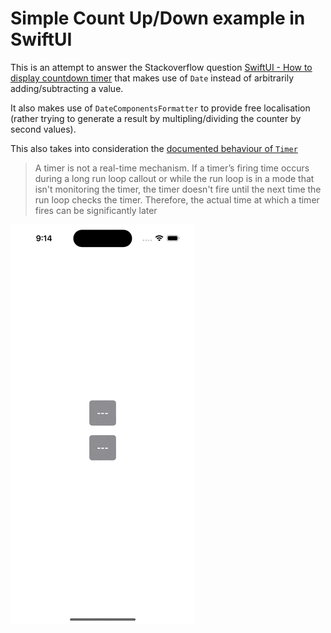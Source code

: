 # Simple Count Up/Down example in SwiftUI

This is an attempt to answer the Stackoverflow question [SwiftUI - How to display countdown timer](https://stackoverflow.com/questions/77237979/swiftui-how-to-display-countdown-timer) that makes use of `Date` instead of arbitrarily adding/subtracting a value.

It also makes use of `DateComponentsFormatter` to provide free localisation (rather trying to generate a result by multipling/dividing the counter by second values).

This also takes into consideration the [documented behaviour of `Timer`](https://developer.apple.com/documentation/foundation/timer)

> A timer is not a real-time mechanism. If a timer’s firing time occurs during a long run loop callout or while the run loop is in a mode that isn't monitoring the timer, the timer doesn't fire until the next time the run loop checks the timer. Therefore, the actual time at which a timer fires can be significantly later

![](Snapshots/SnapShot.gif)
